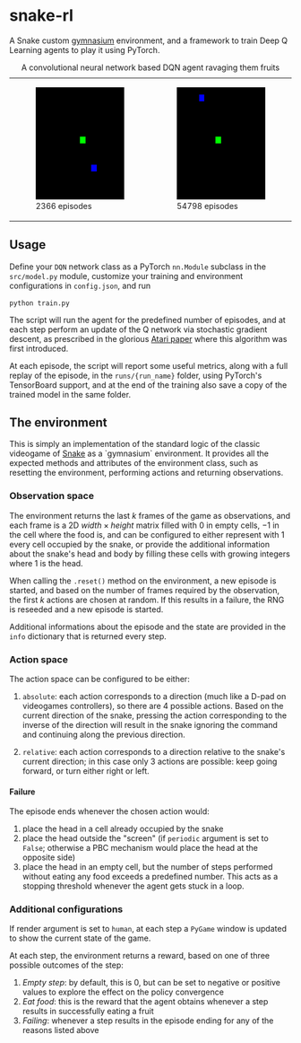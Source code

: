 # snake-rl

A Snake custom [gymnasium](https://gymnasium.farama.org/) environment, and a framework to train Deep Q Learning agents to play it using PyTorch.

<table>
<caption>A convolutional neural network based DQN agent ravaging them fruits</caption>
<tr>
<td>
<figure class="left">
<img style="image-rendering: pixelated;" src="./img/snake_2366.gif" width=200 height=200>
<figcaption>2366 episodes</figcaption>
</figure>
</td>
<td>
<figure class="right">
<img style="image-rendering: pixelated;" src="./img/snake_54798.gif" width=200 height=200>
<figcaption>54798 episodes</figcaption>
</figure>
</td>
</tr>
</table>

## Usage

Define your `DQN` network class as a PyTorch `nn.Module` subclass in the `src/model.py` module, customize your training and environment configurations in `config.json`, and run

```shell
python train.py
```

The script will run the agent for the predefined number of episodes, and at each step perform an update of the Q network via stochastic gradient descent, as prescribed in the glorious [Atari paper](https://doi.org/10.48550/arXiv.1312.5602) where this algorithm was first introduced.

At each episode, the script will report some useful metrics, along with a full replay of the episode, in the `runs/{run_name}` folder, using PyTorch's TensorBoard support, and at the end of the training also save a copy of the trained model in the same folder.

## The environment

This is simply an implementation of the standard logic of the classic videogame of [Snake](https://en.wikipedia.org/wiki/Snake_(video_game_genre)) as a `gymnasium` environment. It provides all the expected methods and attributes of the environment class, such as resetting the environment, performing actions and returning observations.

### Observation space

The environment returns the last $k$ frames of the game as observations, and each frame is a 2D $width \times height$ matrix filled with $0$ in empty cells, $-1$ in the cell where the food is, and can be configured to either represent with $1$ every cell occupied by the snake, or provide the additional information about the snake's head and body by filling these cells with growing integers where $1$ is the head.

When calling the `.reset()` method on the environment, a new episode is started, and based on the number of frames required by the observation, the first $k$ actions are chosen at random. If this results in a failure, the RNG is reseeded and a new episode is started. 

Additional informations about the episode and the state are provided in the `info` dictionary that is returned every step.

### Action space

The action space can be configured to be either:

1. `absolute`: each action corresponds to a direction (much like a D-pad on videogames controllers), so there are 4 possible actions. Based on the current direction of the snake, pressing the action corresponding to the inverse of the direction will result in the snake ignoring the command and continuing along the previous direction.

2. `relative`: each action corresponds to a direction relative to the snake's current direction; in this case only 3 actions are possible: keep going forward, or turn either right or left.

#### Failure

The episode ends whenever the chosen action would:

1. place the head in a cell already occupied by the snake
2. place the head outside the "screen" (if `periodic` argument is set to `False`; otherwise a PBC mechanism would place the head at the opposite side)
3. place the head in an empty cell, but the number of steps performed without eating any food exceeds a predefined number. This acts as a stopping threshold whenever the agent gets stuck in a loop.


### Additional configurations

If render argument is set to `human`, at each step a `PyGame` window is updated to show the current state of the game. 

At each step, the environment returns a reward, based on one of three possible outcomes of the step:

1. *Empty step*: by default, this is $0$, but can be set to negative or positive values to explore the effect on the policy convergence
2. *Eat food*: this is the reward that the agent obtains whenever a step results in successfully eating a fruit
3. *Failing*: whenever a step results in the episode ending for any of the reasons listed above


